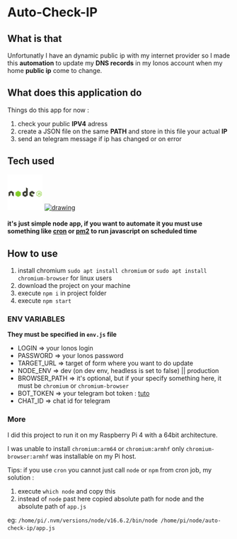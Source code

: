 # Auto-Check-IP

## What is that
Unfortunatly I have an dynamic public ip with my internet provider so I made this **automation** to update my **DNS records** in my Ionos account when my home **public ip** come to change.


## What does this application do

Things do this app for now : 

1. check your public **IPV4** adress
2. create a JSON file on the same **PATH** and
store in this file your actual **IP**
3. send an telegram message if ip has changed or on error



## Tech used 

[<img src="https://raw.githubusercontent.com/devicons/devicon/7a4ca8aa871d6dca81691e018d31eed89cb70a76/icons/nodejs/nodejs-original-wordmark.svg" alt="drawing" width=80 height=80/>](https://nodejs.org/en/download/)
[<img src="https://developers.google.com/web/tools/images/puppeteer.png" alt="drawing" width=80 height=80/>](https://developers.google.com/web/tools/puppeteer)


#### it's just simple node app, if you want to automate it you must use something like [cron](https://help.ubuntu.com/community/CronHowto) or [pm2](https://pm2.keymetrics.io/) to run javascript on scheduled time



## How to use 

1. install chromium `sudo apt install chromium` or `sudo apt install chromium-browser` for linux users
2. download the project on your machine
3. execute `npm i` in project folder
4. execute `npm start`


### ENV VARIABLES
**They must be specified in `env.js` file**

- LOGIN => your Ionos login
- PASSWORD => your Ionos password
- TARGET_URL => target of form where you want to do update
- NODE_ENV => dev (on dev env, headless is set to false) || production
- BROWSER_PATH => it's optional, but if your specify something here, it must be `chromium` or `chromium-browser`
- BOT_TOKEN => your telegram bot token : [tuto](https://www.section.io/engineering-education/telegram-bot-in-nodejs/)
- CHAT_ID => chat id for telegram

### More
I did this project to run it on my Raspberry Pi 4 with a 64bit architecture.

I was unable to install `chromium:arm64` or `chromium:armhf` only `chromium-browser:armhf` was installable on my Pi host. 


Tips: if you use `cron` you cannot just call `node` or `npm` from cron job, my solution :
1. execute `which node` and copy this
2. instead of `node` past here copied absolute path for node and the absolute path of `app.js`

eg: `/home/pi/.nvm/versions/node/v16.6.2/bin/node /home/pi/node/auto-check-ip/app.js`

